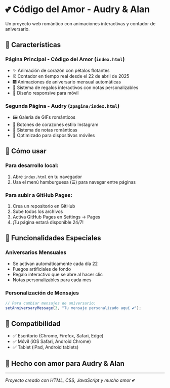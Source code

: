 # 💕 Código del Amor - Audry & Alan

Un proyecto web romántico con animaciones interactivas y contador de aniversario.

## 🌟 Características

### Página Principal - Código del Amor (`index.html`)
- ✨ Animación de corazón con pétalos flotantes
- ⏰ Contador en tiempo real desde el 22 de abril de 2025
- 🎆 Animaciones de aniversario mensual automáticas
- 🎁 Sistema de regalos interactivos con notas personalizables
- 📱 Diseño responsive para móvil

### Segunda Página - Audry (`2pagina/index.html`)
- 🖼️ Galería de GIFs románticos
- 💖 Botones de corazones estilo Instagram
- 📝 Sistema de notas románticas
- 📱 Optimizado para dispositivos móviles

## 🚀 Cómo usar

### Para desarrollo local:
1. Abre `index.html` en tu navegador
2. Usa el menú hamburguesa (☰) para navegar entre páginas

### Para subir a GitHub Pages:
1. Crea un repositorio en GitHub
2. Sube todos los archivos
3. Activa GitHub Pages en Settings → Pages
4. ¡Tu página estará disponible 24/7!

## 🎯 Funcionalidades Especiales

### Aniversarios Mensuales
- Se activan automáticamente cada día 22
- Fuegos artificiales de fondo
- Regalo interactivo que se abre al hacer clic
- Notas personalizables para cada mes

### Personalización de Mensajes
```javascript
// Para cambiar mensajes de aniversario:
setAnniversaryMessage(3, "Tu mensaje personalizado aquí 💕");
```

## 📱 Compatibilidad
- ✅ Escritorio (Chrome, Firefox, Safari, Edge)
- ✅ Móvil (iOS Safari, Android Chrome)
- ✅ Tablet (iPad, Android tablets)

## 💝 Hecho con amor para Audry & Alan

---
*Proyecto creado con HTML, CSS, JavaScript y mucho amor* 💕
